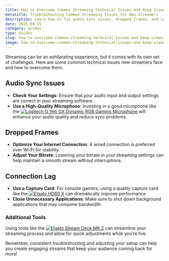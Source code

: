 ```yaml
---
title: How to Overcome Common Streaming Technical Issues and Keep Viewers
metatitle: Troubleshooting Common Streaming Issues for New Streamers
description: Learn how to fix audio sync issues, dropped frames, and connection lag to keep your streams smooth and engaging.
date: 2025-08-15
category: Guides
type: Guides
slug: how-to-overcome-common-streaming-technical-issues-and-keep-viewers
image: how-to-overcome-common-streaming-technical-issues-and-keep-viewers.webp
---
```


Streaming can be an exhilarating experience, but it comes with its own set of challenges. Here are some common technical issues new streamers face and how to overcome them:

## Audio Sync Issues
- **Check Your Settings**: Ensure that your audio input and output settings are correct in your streaming software.
- **Use a High-Quality Microphone**: Investing in a good microphone like the [![Logitech G Yeti GX Dynamic RGB Gaming Microphone](https://www.gamestreamingsetup.com/logitech-g-yeti-gx.jpg)](https://amzn.to/446et4B) will enhance your audio quality and reduce sync problems.

## Dropped Frames
- **Optimize Your Internet Connection**: A wired connection is preferred over Wi-Fi for stability.
- **Adjust Your Bitrate**: Lowering your bitrate in your streaming settings can help maintain a smooth stream without interruptions.

## Connection Lag
- **Use a Capture Card**: For console gamers, using a quality capture card like the [![Elgato HD60 X](https://www.gamestreamingsetup.com/elgato-hd60-x.jpg)](https://amzn.to/4dZtxVc) can dramatically improve performance.
- **Close Unnecessary Applications**: Make sure to shut down background applications that may consume bandwidth.

### Additional Tools
Using tools like the [![Elgato Stream Deck MK.2](https://www.gamestreamingsetup.com/elgato-stream-deck-mk2.jpg)](https://amzn.to/43ECm3m) can streamline your streaming process and allow for quick adjustments while you’re live.

Remember, consistent troubleshooting and adjusting your setup can help you create engaging streams that keep your audience coming back for more!